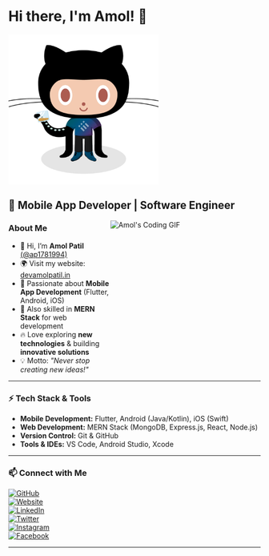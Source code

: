 # Hi there, I'm Amol! 👋  
<img src="./images/2.png" width="300" height="300" alt="Amol's Profile Image" align="center">  

<!---  
# Hi there, I'm Amol! 👋  
<img src="./images/1.gif" width="300" height="300" alt="Animated GIF" align="center">  
--->  

## 🚀 Mobile App Developer | Software Engineer  
<img src="./images/amol.gif" width="300" height="300" alt="Amol's Coding GIF" align="right">  

### About Me  
- 👋 Hi, I’m **Amol Patil** [(@ap1781994)](https://github.com/ap1781994)  
- 🌍 Visit my website: [devamolpatil.in](https://devamolpatil.in/)  
- 📱 Passionate about **Mobile App Development** (Flutter, Android, iOS)  
- 🎯 Also skilled in **MERN Stack** for web development  
- 🔥 Love exploring **new technologies** & building **innovative solutions**  
- 💡 Motto: _"Never stop creating new ideas!"_  

---

### ⚡ Tech Stack & Tools  
- **Mobile Development:** Flutter, Android (Java/Kotlin), iOS (Swift)  
- **Web Development:** MERN Stack (MongoDB, Express.js, React, Node.js)  
- **Version Control:** Git & GitHub  
- **Tools & IDEs:** VS Code, Android Studio, Xcode  

---

### 📫 Connect with Me  
[![GitHub](https://img.shields.io/badge/GitHub-@AmolPatil--Git-181717?style=flat&logo=github)](https://github.com/ap1781994)  
[![Website](https://img.shields.io/badge/Website-Visit%20Now-orange?style=flat&logo=google-chrome)](https://devamolpatil.in/)  
[![LinkedIn](https://img.shields.io/badge/LinkedIn-Amol%20Patil-blue?style=flat&logo=linkedin)](https://www.linkedin.com/in/amol-patil-372641165/)  
[![Twitter](https://img.shields.io/badge/Twitter-@amol1781994-1DA1F2?style=flat&logo=twitter)](https://x.com/amol1781994)  
[![Instagram](https://img.shields.io/badge/Instagram-@amol1781994-E4405F?style=flat&logo=instagram)](https://www.instagram.com/amol1781994/)  
[![Facebook](https://img.shields.io/badge/Facebook-Amol%20Patil-1877F2?style=flat&logo=facebook)](https://www.facebook.com/profile.php?id=100008380546793)  

---


